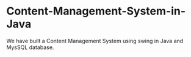 # Content-Management-System-in-Java
We have built a Content Management System using swing in Java and MysSQL database.

